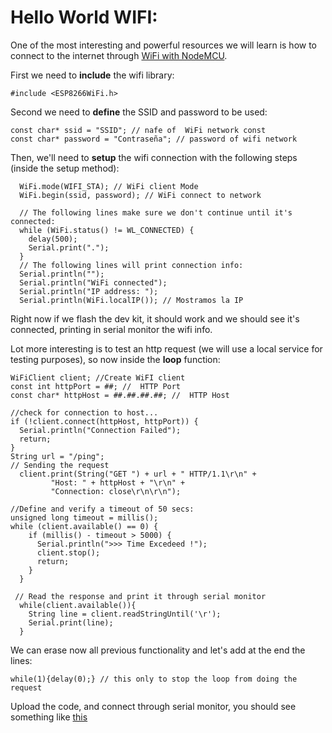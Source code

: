 # Hello World WIFI:

One of the most interesting and powerful resources we will learn is how to connect to the internet through [WiFi with NodeMCU](https://nodemcu.readthedocs.io/en/master/en/modules/wifi/).

First we need to **include** the wifi library:

    #include <ESP8266WiFi.h>

Second we need to **define** the SSID and password to be used:

    const char* ssid = "SSID"; // nafe of  WiFi network const
    const char* password = "Contraseña"; // password of wifi network

Then, we'll need to **setup** the wifi connection with the following steps (inside the setup method):

      WiFi.mode(WIFI_STA); // WiFi client Mode
      WiFi.begin(ssid, password); // WiFi connect to network

      // The following lines make sure we don't continue until it's connected:
      while (WiFi.status() != WL_CONNECTED) {
        delay(500);
        Serial.print(".");
      }
      // The following lines will print connection info:
      Serial.println("");
      Serial.println("WiFi connected");
      Serial.println("IP address: ");
      Serial.println(WiFi.localIP()); // Mostramos la IP

Right now if we flash the dev kit, it should work and we should see it's connected, printing in serial monitor the wifi info.

Lot more interesting is to test an http request (we will use a local service for testing purposes), so now inside the **loop** function:


    WiFiClient client; //Create WiFI client
    const int httpPort = ##; //  HTTP Port
    const char* httpHost = ##.##.##.##; //  HTTP Host

    //check for connection to host...
    if (!client.connect(httpHost, httpPort)) {
      Serial.println("Connection Failed");
      return;
    }
    String url = "/ping";
    // Sending the request
      client.print(String("GET ") + url + " HTTP/1.1\r\n" +
             "Host: " + httpHost + "\r\n" +
             "Connection: close\r\n\r\n");

    //Define and verify a timeout of 50 secs:
    unsigned long timeout = millis();
    while (client.available() == 0) {
        if (millis() - timeout > 5000) {
          Serial.println(">>> Time Excedeed !");
          client.stop();
          return;
        }
      }

     // Read the response and print it through serial monitor
      while(client.available()){
        String line = client.readStringUntil('\r');
        Serial.print(line);
      }

We can erase now all previous functionality and let's add at the end the lines:

    while(1){delay(0);} // this only to stop the loop from doing the request

Upload the code, and connect through serial monitor, you should see something like [this](https://github.com/felixbanguera/iot-medellin-nodemcu-blynk-1/blob/step_2/assets/images/serial_out_2.png)